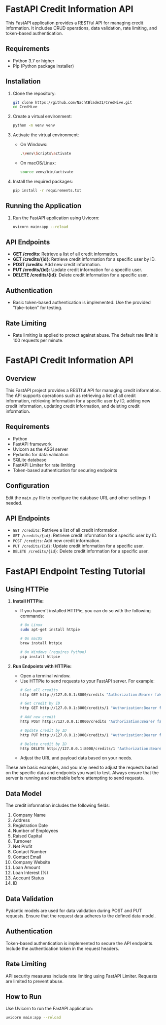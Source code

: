 # FastAPI Credit Information API

This FastAPI application provides a RESTful API for managing credit information. It includes CRUD operations, data validation, rate limiting, and token-based authentication.

## Requirements

- Python 3.7 or higher
- Pip (Python package installer)

## Installation

1. Clone the repository:

    ```bash
    git clone https://github.com/NachtBlade31/CredHive.git
    cd CredHive
    ```

2. Create a virtual environment:

    ```bash
    python -m venv venv
    ```

3. Activate the virtual environment:

    - On Windows:

        ```bash
        .\venv\Scripts\activate
        ```

    - On macOS/Linux:

        ```bash
        source venv/bin/activate
        ```

4. Install the required packages:

    ```bash
    pip install -r requirements.txt
    ```

## Running the Application

1. Run the FastAPI application using Uvicorn:

    ```bash
    uvicorn main:app --reload
    ```


## API Endpoints

- **GET /credits**: Retrieve a list of all credit information.
- **GET /credits/{id}**: Retrieve credit information for a specific user by ID.
- **POST /credits**: Add new credit information.
- **PUT /credits/{id}**: Update credit information for a specific user.
- **DELETE /credits/{id}**: Delete credit information for a specific user.

## Authentication

- Basic token-based authentication is implemented. Use the provided "fake-token" for testing.

## Rate Limiting

- Rate limiting is applied to protect against abuse. The default rate limit is 100 requests per minute.

# FastAPI Credit Information API

## Overview

This FastAPI project provides a RESTful API for managing credit information. The API supports operations such as retrieving a list of all credit information, retrieving information for a specific user by ID, adding new credit information, updating credit information, and deleting credit information.

## Requirements

- Python
- FastAPI framework
- Uvicorn as the ASGI server
- Pydantic for data validation
- SQLite database
- FastAPI Limiter for rate limiting
- Token-based authentication for securing endpoints

## Configuration

Edit the `main.py` file to configure the database URL and other settings if needed.

## API Endpoints

- `GET /credits`: Retrieve a list of all credit information.
- `GET /credits/{id}`: Retrieve credit information for a specific user by ID.
- `POST /credits`: Add new credit information.
- `PUT /credits/{id}`: Update credit information for a specific user.
- `DELETE /credits/{id}`: Delete credit information for a specific user.

# FastAPI Endpoint Testing Tutorial

## Using HTTPie

1. **Install HTTPie:**
   - If you haven't installed HTTPie, you can do so with the following commands:
     ```bash
     # On Linux
     sudo apt-get install httpie

     # On macOS
     brew install httpie

     # On Windows (requires Python)
     pip install httpie
     ```

2. **Run Endpoints with HTTPie:**
   - Open a terminal window.
   - Use HTTPie to send requests to your FastAPI server. For example:
     ```bash
     # Get all credits
     http GET http://127.0.0.1:8000/credits "Authorization:Bearer fake-token"

     # Get credit by ID
     http GET http://127.0.0.1:8000/credits/1 "Authorization:Bearer fake-token"

     # Add new credit
     http POST http://127.0.0.1:8000/credits "Authorization:Bearer fake-token" id=999 company_name="New Company" address="New Address" registration_date="2022-01-01" number_of_employees:=100 raised_capital:=1000000.0 turnover:=500000.0 net_profit:=200000.0 contact_number="1234567890" contact_email="new@example.com" company_website="http://www.newcompany.com" loan_amount=500000.0 loan_interest=5.0 account_status=true

     # Update credit by ID
     http PUT http://127.0.0.1:8000/credits/1 "Authorization:Bearer fake-token" company_name="Updated Company" number_of_employees:=150 raised_capital:=1200000.0

     # Delete credit by ID
     http DELETE http://127.0.0.1:8000/credits/1 "Authorization:Bearer fake-token"
     ```
   - Adjust the URL and payload data based on your needs.

These are basic examples, and you may need to adjust the requests based on the specific data and endpoints you want to test. Always ensure that the server is running and reachable before attempting to send requests.

## Data Model

The credit information includes the following fields:

1. Company Name
2. Address
3. Registration Date
4. Number of Employees
5. Raised Capital
6. Turnover
7. Net Profit
8. Contact Number
9. Contact Email
10. Company Website
11. Loan Amount
12. Loan Interest (%)
13. Account Status
14. ID

## Data Validation

Pydantic models are used for data validation during POST and PUT requests. Ensure that the request data adheres to the defined data model.

## Authentication

Token-based authentication is implemented to secure the API endpoints. Include the authentication token in the request headers.

## Rate Limiting

API security measures include rate limiting using FastAPI Limiter. Requests are limited to prevent abuse.

## How to Run

Use Uvicorn to run the FastAPI application:

```bash
uvicorn main:app --reload
